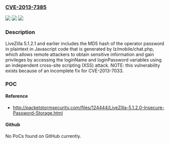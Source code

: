 ### [CVE-2013-7385](https://cve.mitre.org/cgi-bin/cvename.cgi?name=CVE-2013-7385)
![](https://img.shields.io/static/v1?label=Product&message=n%2Fa&color=blue)
![](https://img.shields.io/static/v1?label=Version&message=n%2Fa&color=blue)
![](https://img.shields.io/static/v1?label=Vulnerability&message=n%2Fa&color=brighgreen)

### Description

LiveZilla 5.1.2.1 and earlier includes the MD5 hash of the operator password in plaintext in Javascript code that is generated by lz/mobile/chat.php, which allows remote attackers to obtain sensitive information and gain privileges by accessing the loginName and loginPassword variables using an independent cross-site scripting (XSS) attack.  NOTE: this vulnerability exists because of an incomplete fix for CVE-2013-7033.

### POC

#### Reference
- http://packetstormsecurity.com/files/124444/LiveZilla-5.1.2.0-Insecure-Password-Storage.html

#### Github
No PoCs found on GitHub currently.

